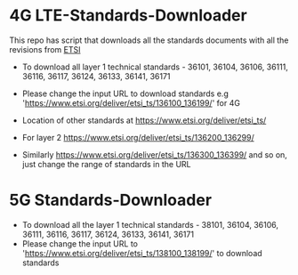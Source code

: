 # 4G LTE-Standards-Downloader

This repo has script that downloads all the standards documents with all the revisions from [ETSI](https://www.etsi.org/)

* To download all layer 1 technical standards - 36101, 36104, 36106, 36111, 36116, 36117, 36124, 36133, 36141, 36171
* Please change the input URL to download standards e.g 'https://www.etsi.org/deliver/etsi_ts/136100_136199/' for 4G

* Location of other standards at https://www.etsi.org/deliver/etsi_ts/

* For layer 2 https://www.etsi.org/deliver/etsi_ts/136200_136299/
* Similarly https://www.etsi.org/deliver/etsi_ts/136300_136399/ and so on, just change the range of standards in the URL 

# 5G Standards-Downloader

* To download all the layer 1 technical standards - 38101, 36104, 36106, 36111, 36116, 36117, 36124, 36133, 36141, 36171
* Please change the input URL to 'https://www.etsi.org/deliver/etsi_ts/138100_138199/' to download standards
